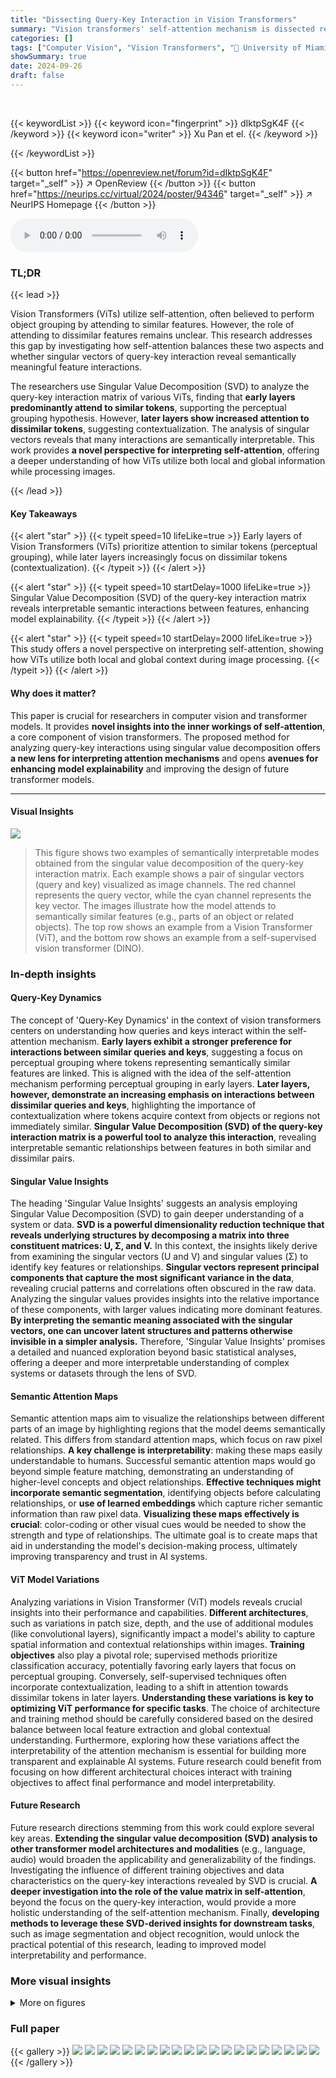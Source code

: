```yaml
---
title: "Dissecting Query-Key Interaction in Vision Transformers"
summary: "Vision transformers' self-attention mechanism is dissected revealing how early layers focus on similar features for perceptual grouping while later layers integrate dissimilar features for contextuali..."
categories: []
tags: ["Computer Vision", "Vision Transformers", "🏢 University of Miami",]
showSummary: true
date: 2024-09-26
draft: false
---
```


<br>

{{< keywordList >}}
{{< keyword icon="fingerprint" >}} dIktpSgK4F {{< /keyword >}}
{{< keyword icon="writer" >}} Xu Pan et el. {{< /keyword >}}
 
{{< /keywordList >}}

{{< button href="https://openreview.net/forum?id=dIktpSgK4F" target="_self" >}}
↗ OpenReview
{{< /button >}}
{{< button href="https://neurips.cc/virtual/2024/poster/94346" target="_self" >}}
↗ NeurIPS Homepage
{{< /button >}}


<audio controls>
    <source src="https://ai-paper-reviewer.com/dIktpSgK4F/podcast.wav" type="audio/wav">
    Your browser does not support the audio element.
</audio>


### TL;DR


{{< lead >}}

Vision Transformers (ViTs) utilize self-attention, often believed to perform object grouping by attending to similar features.  However, the role of attending to dissimilar features remains unclear. This research addresses this gap by investigating how self-attention balances these two aspects and whether singular vectors of query-key interaction reveal semantically meaningful feature interactions.

The researchers use Singular Value Decomposition (SVD) to analyze the query-key interaction matrix of various ViTs, finding that **early layers predominantly attend to similar tokens**, supporting the perceptual grouping hypothesis.  However, **later layers show increased attention to dissimilar tokens**, suggesting contextualization.  The analysis of singular vectors reveals that many interactions are semantically interpretable. This work provides **a novel perspective for interpreting self-attention**, offering a deeper understanding of how ViTs utilize both local and global information while processing images.

{{< /lead >}}


#### Key Takeaways

{{< alert "star" >}}
{{< typeit speed=10 lifeLike=true >}} Early layers of Vision Transformers (ViTs) prioritize attention to similar tokens (perceptual grouping), while later layers increasingly focus on dissimilar tokens (contextualization). {{< /typeit >}}
{{< /alert >}}

{{< alert "star" >}}
{{< typeit speed=10 startDelay=1000 lifeLike=true >}} Singular Value Decomposition (SVD) of the query-key interaction matrix reveals interpretable semantic interactions between features, enhancing model explainability. {{< /typeit >}}
{{< /alert >}}

{{< alert "star" >}}
{{< typeit speed=10 startDelay=2000 lifeLike=true >}} This study offers a novel perspective on interpreting self-attention, showing how ViTs utilize both local and global context during image processing. {{< /typeit >}}
{{< /alert >}}

#### Why does it matter?
This paper is crucial for researchers in computer vision and transformer models.  It provides **novel insights into the inner workings of self-attention**, a core component of vision transformers.  The proposed method for analyzing query-key interactions using singular value decomposition offers **a new lens for interpreting attention mechanisms** and opens **avenues for enhancing model explainability** and improving the design of future transformer models.

------
#### Visual Insights



![](https://ai-paper-reviewer.com/dIktpSgK4F/figures_0_1.jpg)

> This figure shows two examples of semantically interpretable modes obtained from the singular value decomposition of the query-key interaction matrix. Each example shows a pair of singular vectors (query and key) visualized as image channels. The red channel represents the query vector, while the cyan channel represents the key vector.  The images illustrate how the model attends to semantically similar features (e.g., parts of an object or related objects).  The top row shows an example from a Vision Transformer (ViT), and the bottom row shows an example from a self-supervised vision transformer (DINO).







### In-depth insights


#### Query-Key Dynamics
The concept of 'Query-Key Dynamics' in the context of vision transformers centers on understanding how queries and keys interact within the self-attention mechanism.  **Early layers exhibit a stronger preference for interactions between similar queries and keys**, suggesting a focus on perceptual grouping where tokens representing semantically similar features are linked.  This is aligned with the idea of the self-attention mechanism performing perceptual grouping in early layers. **Later layers, however, demonstrate an increasing emphasis on interactions between dissimilar queries and keys**, highlighting the importance of contextualization where tokens acquire context from objects or regions not immediately similar.  **Singular Value Decomposition (SVD) of the query-key interaction matrix is a powerful tool to analyze this interaction**, revealing interpretable semantic relationships between features in both similar and dissimilar pairs.

#### Singular Value Insights
The heading 'Singular Value Insights' suggests an analysis employing Singular Value Decomposition (SVD) to gain deeper understanding of a system or data.  **SVD is a powerful dimensionality reduction technique that reveals underlying structures by decomposing a matrix into three constituent matrices: U, Σ, and V.**  In this context, the insights likely derive from examining the singular vectors (U and V) and singular values (Σ) to identify key features or relationships.  **Singular vectors represent principal components that capture the most significant variance in the data**, revealing crucial patterns and correlations often obscured in the raw data.  Analyzing the singular values provides insights into the relative importance of these components, with larger values indicating more dominant features.  **By interpreting the semantic meaning associated with the singular vectors, one can uncover latent structures and patterns otherwise invisible in a simpler analysis.** Therefore, 'Singular Value Insights' promises a detailed and nuanced exploration beyond basic statistical analyses, offering a deeper and more interpretable understanding of complex systems or datasets through the lens of SVD.

#### Semantic Attention Maps
Semantic attention maps aim to visualize the relationships between different parts of an image by highlighting regions that the model deems semantically related.  This differs from standard attention maps, which focus on raw pixel relationships.  **A key challenge is interpretability**: making these maps easily understandable to humans.  Successful semantic attention maps would go beyond simple feature matching, demonstrating an understanding of higher-level concepts and object relationships.  **Effective techniques might incorporate semantic segmentation**, identifying objects before calculating relationships, or **use of learned embeddings** which capture richer semantic information than raw pixel data. **Visualizing these maps effectively is crucial**: color-coding or other visual cues would be needed to show the strength and type of relationships. The ultimate goal is to create maps that aid in understanding the model's decision-making process, ultimately improving transparency and trust in AI systems.

#### ViT Model Variations
Analyzing variations in Vision Transformer (ViT) models reveals crucial insights into their performance and capabilities.  **Different architectures**, such as variations in patch size, depth, and the use of additional modules (like convolutional layers), significantly impact a model's ability to capture spatial information and contextual relationships within images.  **Training objectives** also play a pivotal role; supervised methods prioritize classification accuracy, potentially favoring early layers that focus on perceptual grouping. Conversely, self-supervised techniques often incorporate contextualization, leading to a shift in attention towards dissimilar tokens in later layers.  **Understanding these variations is key to optimizing ViT performance for specific tasks**.  The choice of architecture and training method should be carefully considered based on the desired balance between local feature extraction and global contextual understanding.  Furthermore, exploring how these variations affect the interpretability of the attention mechanism is essential for building more transparent and explainable AI systems.  Future research could benefit from focusing on how different architectural choices interact with training objectives to affect final performance and model interpretability.

#### Future Research
Future research directions stemming from this work could explore several key areas.  **Extending the singular value decomposition (SVD) analysis to other transformer model architectures and modalities** (e.g., language, audio) would broaden the applicability and generalizability of the findings.  Investigating the influence of different training objectives and data characteristics on the query-key interactions revealed by SVD is crucial. **A deeper investigation into the role of the value matrix in self-attention**, beyond the focus on the query-key interaction, would provide a more holistic understanding of the self-attention mechanism.  Finally, **developing methods to leverage these SVD-derived insights for downstream tasks**, such as image segmentation and object recognition, would unlock the practical potential of this research, leading to improved model interpretability and performance.


### More visual insights

<details>
<summary>More on figures
</summary>


![](https://ai-paper-reviewer.com/dIktpSgK4F/figures_3_1.jpg)

> This figure empirically studies whether an image token attends to tokens belonging to the same objects, different objects, or background using the Odd-One-Out dataset.  It analyzes attention preference across different ViT models, showing the ratio of attention on the same objects, different objects, and the background for both target and distractor tokens across various layers.  This helps visualize whether self-attention focuses more on grouping similar features or contextualizing with dissimilar features at different network depths.


![](https://ai-paper-reviewer.com/dIktpSgK4F/figures_5_1.jpg)

> This figure shows the weighted average cosine similarity between left and right singular vectors across different layers of various vision transformer models.  The cosine similarity is a measure of how similar the left and right singular vectors are for each singular mode (a pair of singular vectors representing a feature interaction). A high cosine similarity indicates that tokens attend to similar tokens (perceptual grouping), while a low cosine similarity indicates attention to dissimilar tokens (contextualization). The plot shows the trend of cosine similarity across different layers for several ViT models. This visualization is used to analyze whether self-attention in the models prioritizes grouping (similar tokens) or contextualization (dissimilar tokens) at different network depths.


![](https://ai-paper-reviewer.com/dIktpSgK4F/figures_6_1.jpg)

> This figure shows examples of semantically interpretable singular modes from the DINO-vitb16 model. Each mode is represented by a pair of singular vectors (query and key), visualized in red and cyan channels respectively. The images shown are those that maximize the attention score for each mode. The caption also explains the naming convention for the singular modes and provides the cosine similarity between the left and right singular vectors for each mode.


![](https://ai-paper-reviewer.com/dIktpSgK4F/figures_7_1.jpg)

> This figure visualizes how different singular modes of the dino-vitb16 model process a single dog image from the ImageNet dataset. It shows the top 6 modes (ranked by their contribution to the attention score) for selected layers and heads. Each mode is represented by a set of images, showcasing how the model attends to different features within the image based on these modes. To see a more complete visualization of the modes, refer to Supplementary Figure S17.


![](https://ai-paper-reviewer.com/dIktpSgK4F/figures_8_1.jpg)

> This figure shows the attention preference of different ViT models on the Odd-One-Out dataset.  It examines how attention is distributed between same-object tokens, different-object tokens, and background tokens across various layers of the model.  Subplots (B), (C), and (D) present the ratio of attention for each of these categories across different layers, illustrating the change in attention preference from early layers to later layers.


![](https://ai-paper-reviewer.com/dIktpSgK4F/figures_13_1.jpg)

> This figure shows the cosine similarity between left and right singular vectors in various ViT models across different layers.  The cosine similarity is calculated for each singular mode and then averaged across heads, weighting the average by the corresponding singular values.  High cosine similarity indicates that tokens mostly attend to other similar tokens (grouping), while low cosine similarity suggests tokens attend more to dissimilar tokens (contextualization). The plot shows the trend in different ViT models. In many models, there is a decrease in cosine similarity from earlier layers to later layers. Some self-supervised models show a different trend, having higher cosine similarity in the last few layers.


![](https://ai-paper-reviewer.com/dIktpSgK4F/figures_13_2.jpg)

> This figure empirically studies whether an image token attends to tokens belonging to the same objects, different objects, or background.  It uses the Odd-One-Out (O3) dataset, which contains images with a group of similar objects (distractors) and a distinct singleton object (target). The figure shows attention maps for target and distractor tokens, analyzing the overlap between attention maps and mask labels for each category (target, distractor, background).  Subplots then show the ratios of attention on same objects, different objects, and background across different layers in various ViT models.


![](https://ai-paper-reviewer.com/dIktpSgK4F/figures_14_1.jpg)

> This figure shows the weighted average cosine similarity between the left and right singular vectors across different layers of various Vision Transformer (ViT) models.  The x-axis represents the layer number, and the y-axis represents the weighted average cosine similarity. Each line represents a different ViT model.  High cosine similarity indicates that tokens attend to similar tokens (perceptual grouping), while low cosine similarity suggests attention to dissimilar tokens (contextualization). The figure helps to visualize the trend of self-attention shifting from grouping in early layers to contextualization in later layers, although variations exist across different models and training objectives.


![](https://ai-paper-reviewer.com/dIktpSgK4F/figures_14_2.jpg)

> This figure empirically studies whether an image token attends to tokens belonging to the same object, different objects, or background.  It uses the Odd-One-Out (O3) dataset, showing example images (A) and then plotting the ratio of attention on the same objects (B), different objects (C), and background (D) across different ViT layers for multiple model types.  The x-axis represents normalized layer number, progressing from early to late layers.


![](https://ai-paper-reviewer.com/dIktpSgK4F/figures_15_1.jpg)

> This figure shows two examples of semantically interpretable modes obtained from the singular value decomposition of the query-key interaction matrix. Each mode consists of a pair of singular vectors (one for the query and one for the key). The images depict the projection values of the embeddings onto these singular vectors. The red channel represents the query projection, while the cyan channel represents the key projection. The top row shows an example from a ViT model, while the bottom row shows an example from a DINO model, both illustrating how these singular vector pairs reveal interpretable semantic relationships between image features.


![](https://ai-paper-reviewer.com/dIktpSgK4F/figures_16_1.jpg)

> This figure visualizes the top 6 singular modes (ranked by their contribution to the attention score) from different layers and heads of the dino-vitb16 model applied to a single dog image from ImageNet.  For each mode, the figure shows the query and key maps, highlighting the interaction between features represented by left and right singular vectors. This provides insights into how the model attends to features at various levels (low-level in early layers, higher-level in later layers).  Supplementary Figure S17 provides a more detailed visualization for this example.


![](https://ai-paper-reviewer.com/dIktpSgK4F/figures_17_1.jpg)

> This figure shows the attention preference of ViT models in the Odd-One-Out dataset. Subfigure A shows an example image from the dataset. Subfigures B, C, and D show the ratio of attention on the same objects, different objects, and background, respectively, across different layers of the ViT models.


![](https://ai-paper-reviewer.com/dIktpSgK4F/figures_18_1.jpg)

> This figure showcases examples of optimal attention images from the ImageNet validation set for singular modes in the dino-vitb16 model.  Each example highlights the interaction between query and key maps (represented by red and cyan channels) projected onto the left and right singular vectors of a specific singular mode. The white area shows overlap between the query and key maps.  The figure provides a visual representation of how these singular modes relate semantically to image features and the cosine similarity between the left and right singular vectors of each mode is included.


![](https://ai-paper-reviewer.com/dIktpSgK4F/figures_19_1.jpg)

> This figure visualizes the results of applying singular value decomposition to a single dog image using the dino-vitb16 model. It displays the top 6 singular modes (ranked by contribution to the attention score) across different layers and heads within the model. Each mode's visualization helps understand the interactions between features within the model. Supplementary Figure S17 provides more visualizations.


![](https://ai-paper-reviewer.com/dIktpSgK4F/figures_20_1.jpg)

> This figure visualizes how different singular modes of the dino-vitb16 model attend to different parts of an example dog image from the ImageNet dataset.  It shows the top 6 modes from various layers and heads, ordered by their contribution to the total attention score. Each mode highlights specific interactions between features, visualized through red and cyan channels representing query and key maps.  The supplementary material (Figure S17) offers more detailed visualizations.


![](https://ai-paper-reviewer.com/dIktpSgK4F/figures_21_1.jpg)

> This figure shows examples of semantic singular modes in the deit-base-distilled-patch16-224 model.  Each row represents a specific singular mode, identified by layer, head, and mode number (e.g., L0 H0 M3). The leftmost column shows the cosine similarity between the left and right singular vectors for that mode. The remaining columns display the top 8 images from the ImageNet validation set that maximize the attention score for that singular mode. The red and cyan channels in these images indicate the projection of the image embeddings onto the left and right singular vectors respectively. This visualization helps to understand the semantic information captured by each singular mode, revealing how specific features in the query and key maps interact to produce attention.


![](https://ai-paper-reviewer.com/dIktpSgK4F/figures_22_1.jpg)

> This figure displays examples of semantically interpretable singular modes from the DeiT-base-distilled-patch16-224 model.  Each row represents a singular mode, identified by its layer, head, and mode number. For each mode, the figure shows the top 8 images from the ImageNet validation set that maximize the attention score for that mode.  The red and cyan channels in each image visualization represent the projection values of the embedding onto the left and right singular vectors of the mode, respectively.  These visualizations help in understanding how different parts of the image are attended to in various layers of the model.


![](https://ai-paper-reviewer.com/dIktpSgK4F/figures_23_1.jpg)

> This figure shows examples of semantic singular modes in the DeiT-base-distilled-patch16-224 model, specifically focusing on part 3 of the examples.  Each mode is represented visually, highlighting the interactions between query and key embeddings. The color channels (red and cyan) represent projections onto left and right singular vectors, showing how different parts of an image (or even different images) relate within the model's attention mechanism.


![](https://ai-paper-reviewer.com/dIktpSgK4F/figures_24_1.jpg)

> This figure shows examples of optimal attention images for several singular modes in the dino-vitb16 model.  Each mode is represented by a pair of singular vectors (left and right), visualized in red and cyan channels respectively in the images shown. These channels show the projection of image embeddings onto those vectors. The white areas highlight overlap between query and key maps.  The caption also provides a naming scheme to identify the layer, head, and mode of each example and its cosine similarity score.


![](https://ai-paper-reviewer.com/dIktpSgK4F/figures_25_1.jpg)

> This figure visualizes examples of optimal attention images from the ImageNet validation set for singular modes in the dino-vitb16 model.  Each example shows the query and key maps (red and cyan channels, respectively) corresponding to a specific singular mode (layer, head, and mode number indicated). The white area represents the overlap between the query and key maps.  The value below each example represents the cosine similarity between the left and right singular vectors of that mode, indicating the alignment between the query and key.


![](https://ai-paper-reviewer.com/dIktpSgK4F/figures_26_1.jpg)

> This figure shows examples of semantic singular modes in the clip-vit-base-patch16 model.  Each row represents a singular mode and contains multiple images. The red and cyan channels highlight the projection of the image embeddings onto the left and right singular vectors, respectively. The arrangement illustrates the interactions between query and key feature vectors, particularly highlighting the semantic relationships between image regions captured by each mode. The overall figure showcases various types of feature interactions present within the model, ranging from low-level features to higher-level object relationships, thereby demonstrating the varying semantic properties encoded within the different singular modes across various layers and heads.


![](https://ai-paper-reviewer.com/dIktpSgK4F/figures_27_1.jpg)

> This figure visualizes the results of applying singular value decomposition to self-attention in a vision transformer model. It shows how different singular modes (combinations of left and right singular vectors) capture different aspects of an image. In this case, an example dog image is used and the top six modes are displayed to show how different parts of the image and its relation with other parts are represented in the model. Early layers capture low level properties, and deeper layers capture higher level semantics.  Supplementary Figure S17 offers more examples.


![](https://ai-paper-reviewer.com/dIktpSgK4F/figures_28_1.jpg)

> Figure 2 empirically studies whether an image token attends to tokens belonging to the same object, different objects, or the background. It uses the Odd-One-Out (O3) dataset, which contains images with a group of similar objects (distractors) and a distinct singleton object (target). The figure shows the attention preference in different ViT models by computing the attention score (overlap) between attention maps of target/distractor tokens and mask labels of target, distractor and background.  Subplots B, C, and D show the ratios of attention on the same objects, different objects, and background respectively, across different layers of the model.


![](https://ai-paper-reviewer.com/dIktpSgK4F/figures_29_1.jpg)

> This figure shows two examples of semantically interpretable modes obtained from the singular value decomposition of the query-key interaction matrix. Each mode is represented by a pair of singular vectors (one for query and one for key).  The images are color-coded to show the projection of image embeddings onto these singular vectors, revealing how different image features interact through the query-key mechanism in Vision Transformers (ViTs). The top row shows an example from a ViT model, and the bottom row shows an example from a DINO model, highlighting the versatility of the proposed method across different ViT architectures.


</details>






### Full paper

{{< gallery >}}
<img src="https://ai-paper-reviewer.com/dIktpSgK4F/1.png" class="grid-w50 md:grid-w33 xl:grid-w25" />
<img src="https://ai-paper-reviewer.com/dIktpSgK4F/2.png" class="grid-w50 md:grid-w33 xl:grid-w25" />
<img src="https://ai-paper-reviewer.com/dIktpSgK4F/3.png" class="grid-w50 md:grid-w33 xl:grid-w25" />
<img src="https://ai-paper-reviewer.com/dIktpSgK4F/4.png" class="grid-w50 md:grid-w33 xl:grid-w25" />
<img src="https://ai-paper-reviewer.com/dIktpSgK4F/5.png" class="grid-w50 md:grid-w33 xl:grid-w25" />
<img src="https://ai-paper-reviewer.com/dIktpSgK4F/6.png" class="grid-w50 md:grid-w33 xl:grid-w25" />
<img src="https://ai-paper-reviewer.com/dIktpSgK4F/7.png" class="grid-w50 md:grid-w33 xl:grid-w25" />
<img src="https://ai-paper-reviewer.com/dIktpSgK4F/8.png" class="grid-w50 md:grid-w33 xl:grid-w25" />
<img src="https://ai-paper-reviewer.com/dIktpSgK4F/9.png" class="grid-w50 md:grid-w33 xl:grid-w25" />
<img src="https://ai-paper-reviewer.com/dIktpSgK4F/10.png" class="grid-w50 md:grid-w33 xl:grid-w25" />
<img src="https://ai-paper-reviewer.com/dIktpSgK4F/11.png" class="grid-w50 md:grid-w33 xl:grid-w25" />
<img src="https://ai-paper-reviewer.com/dIktpSgK4F/12.png" class="grid-w50 md:grid-w33 xl:grid-w25" />
<img src="https://ai-paper-reviewer.com/dIktpSgK4F/13.png" class="grid-w50 md:grid-w33 xl:grid-w25" />
<img src="https://ai-paper-reviewer.com/dIktpSgK4F/14.png" class="grid-w50 md:grid-w33 xl:grid-w25" />
<img src="https://ai-paper-reviewer.com/dIktpSgK4F/15.png" class="grid-w50 md:grid-w33 xl:grid-w25" />
<img src="https://ai-paper-reviewer.com/dIktpSgK4F/16.png" class="grid-w50 md:grid-w33 xl:grid-w25" />
<img src="https://ai-paper-reviewer.com/dIktpSgK4F/17.png" class="grid-w50 md:grid-w33 xl:grid-w25" />
<img src="https://ai-paper-reviewer.com/dIktpSgK4F/18.png" class="grid-w50 md:grid-w33 xl:grid-w25" />
<img src="https://ai-paper-reviewer.com/dIktpSgK4F/19.png" class="grid-w50 md:grid-w33 xl:grid-w25" />
<img src="https://ai-paper-reviewer.com/dIktpSgK4F/20.png" class="grid-w50 md:grid-w33 xl:grid-w25" />
{{< /gallery >}}